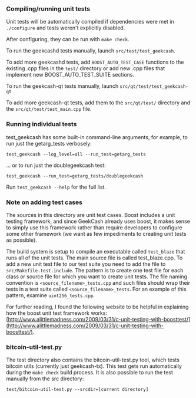### Compiling/running unit tests

Unit tests will be automatically compiled if dependencies were met in `./configure`
and tests weren't explicitly disabled.

After configuring, they can be run with `make check`.

To run the geekcashd tests manually, launch `src/test/test_geekcash`.

To add more geekcashd tests, add `BOOST_AUTO_TEST_CASE` functions to the existing
.cpp files in the `test/` directory or add new .cpp files that
implement new BOOST_AUTO_TEST_SUITE sections.

To run the geekcash-qt tests manually, launch `src/qt/test/test_geekcash-qt`

To add more geekcash-qt tests, add them to the `src/qt/test/` directory and
the `src/qt/test/test_main.cpp` file.

### Running individual tests

test_geekcash has some built-in command-line arguments; for
example, to run just the getarg_tests verbosely:

    test_geekcash --log_level=all --run_test=getarg_tests

... or to run just the doublegeekcash test:

    test_geekcash --run_test=getarg_tests/doublegeekcash

Run `test_geekcash --help` for the full list.

### Note on adding test cases

The sources in this directory are unit test cases.  Boost includes a
unit testing framework, and since GeekCash already uses boost, it makes
sense to simply use this framework rather than require developers to
configure some other framework (we want as few impediments to creating
unit tests as possible).

The build system is setup to compile an executable called `test_blaze`
that runs all of the unit tests.  The main source file is called
test_blaze.cpp. To add a new unit test file to our test suite you need
to add the file to `src/Makefile.test.include`. The pattern is to create 
one test file for each class or source file for which you want to create 
unit tests.  The file naming convention is `<source_filename>_tests.cpp` 
and such files should wrap their tests in a test suite 
called `<source_filename>_tests`. For an example of this pattern, 
examine `uint256_tests.cpp`.

For further reading, I found the following website to be helpful in
explaining how the boost unit test framework works:
[http://www.alittlemadness.com/2009/03/31/c-unit-testing-with-boosttest/](http://www.alittlemadness.com/2009/03/31/c-unit-testing-with-boosttest/).

### bitcoin-util-test.py

The test directory also contains the bitcoin-util-test.py tool, which tests bitcoin utils (currently just geekcash-tx). This test gets run automatically during the `make check` build process. It is also possible to run the test manually from the src directory:

```
test/bitcoin-util-test.py --srcdir=[current directory]

```
